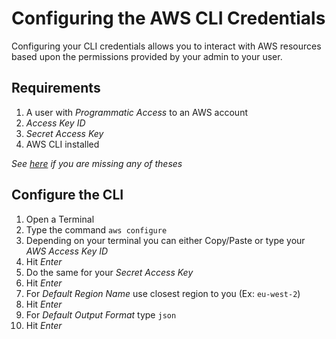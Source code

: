 # Configuring the AWS CLI Credentials
Configuring your CLI credentials allows you to interact with AWS resources based upon the permissions provided by your admin to your user.

## Requirements
1. A user with *Programmatic Access* to an AWS account
2. *Access Key ID*
3. *Secret Access Key*
4. AWS CLI installed

*See [here](./iam.md) if you are missing any of theses*

## Configure the CLI
1. Open a Terminal
2. Type the command `aws configure`
3. Depending on your terminal you can either Copy/Paste or type your *AWS Access Key ID*
4. Hit *Enter*
5. Do the same for your *Secret Access Key*
6. Hit *Enter*
7. For *Default Region Name* use closest region to you (Ex: `eu-west-2`)
8. Hit *Enter*
9. For *Default Output Format* type `json`
10. Hit *Enter* 
<!--stackedit_data:
eyJoaXN0b3J5IjpbMjc5MDkzMjQ1LDgyMzcxOTkyNiwtMTE5Nz
k1MzYwMF19
-->